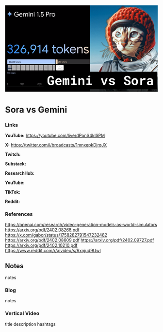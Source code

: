 ![thumbnail](thumbnail.png)

# Sora vs Gemini

### Links

**YouTube:** https://youtube.com/live/dPonS4kISPM

**X:** https://twitter.com/i/broadcasts/1mnxepkDjrqJX

**Twitch:**

**Substack:**

**ResearchHub:**

**YouTube:**

**TikTok:**

**Reddit:**

### References

https://openai.com/research/video-generation-models-as-world-simulators
https://arxiv.org/pdf/2402.08268.pdf
https://x.com/gabor/status/1758282791547232482
https://arxiv.org/pdf/2402.08609.pdf
https://arxiv.org/pdf/2402.09727.pdf
https://arxiv.org/pdf/2402.10210.pdf
https://www.reddit.com/r/aivideo/s/Rxnjud9UwI

## Notes

notes

### Blog

notes

### Vertical Video

title
description
hashtags